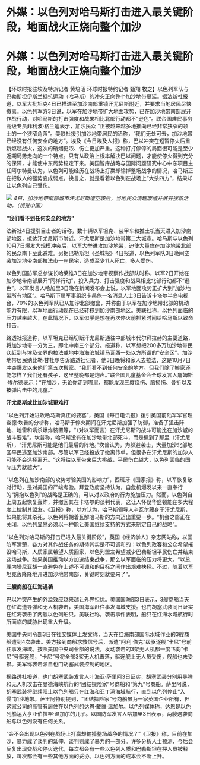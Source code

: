 # 外媒：以色列对哈马斯打击进入最关键阶段，地面战火正烧向整个加沙

# 外媒：以色列对哈马斯打击进入最关键阶段，地面战火正烧向整个加沙

【环球时报驻埃及特派记者 黄培昭 环球时报特约记者 甄翔
牧之】以色列军队与巴勒斯坦伊斯兰抵抗运动（哈马斯）的冲突正向整个加沙地带蔓延。据法新社报道，以军大批坦克4日已推进至加沙南部重镇汗尤尼斯附近，并要求当地居民尽快撤离。以色列军方3日说，以军在加沙地带扩大地面攻势，已在加沙地带南部展开作战行动，对哈马斯的打击强度和战果相比北部行动都不“逊色”。联合国难民事务高级专员菲利波·格兰迪表示，加沙民众
“正被越来越多地推向已经非常狭窄的领土的一个狭窄角落”。美联社援引加沙地带居民的话称，“我们无处可去，加沙地带已经没有任何安全的地方”。埃及《今日埃及人报》称，巴以冲突在短暂停火后重新燃起战火，这次的硝烟更浓、伤亡更加严重。这种打打停停的局面很可能是至少近期局势走向的一个特点。只有从政治上根本解决巴以问题，才能使停火得到充分的保障，才能使中东局势稳定下来。美国智库战略与国际问题研究中心中东项目主任阿尔特曼认为，以色列可能经历在战场上打赢却输掉整场战争的情况，哈马斯正在把敌人的强势变成弱点。换言之，就是看着以色列在战场上“大杀四方”，结果却让以色列自己受伤。

![](https://inews.gtimg.com/om_bt/OxHvBlqZ3mirmdC3gaWOqLKxnegHl6x2FQtGrrJkOq1YYAA/1000)
_4日，加沙地带南部城市汗尤尼斯遭空袭后，当地民众清理废墟并展开搜救活动。（视觉中国）_

**“我们看不到任何安全的地方”**

法新社4日援引目击者的话称，数十辆以军坦克、装甲车和推土机当天进入加沙南部地区，抵达汗尤尼斯市附近。汗尤尼斯是加沙地带第二大城市。哈马斯与以色列10月7日爆发大规模冲突后，以军大举进攻加沙地带，迫使大量住在加沙地带北部的民众南下至此避难。另据巴勒斯坦《圣城报》4日报道，以色列军队3日晚间空袭加沙地带南部拉法市一座民宅，造成至少11人死亡，多人受伤。

以色列国防军总参谋长哈莱维3日在加沙地带视察作战部队时称，以军2日开始在加沙地带南部展开“同样行动”，投入兵力、打击强度和战果相比北部行动都不“逊色”。以军发言人哈加里3日晚在新闻发布会上说，以军地面攻势正扩大到“加沙地带所有地区”。哈马斯下属军事组织卡桑旅一名消息人士3日告诉卡塔尔半岛电视台，70%的以色列军队已从加沙北部撤出，并称由于以军在加沙地带北部的机动能力有限，以军地面行动现在已经转移到加沙南部地区。美联社称，以色列面临的压力越来越大，在此情况下，以军似乎是想在再次停火前抓紧时间给哈马斯以致命打击。

路透社报道称，以军坦克已经切断汗尤尼斯通往中部城市代尔拜拉赫的主要道路，将加沙地带一分为三，即北中南三个部分。报道称，以军想把200多万加沙地带民众赶到与埃及交界的拉法或地中海海滨城镇马瓦西一处以方所谓的“安全区”。加沙地带居民纳比勒·甘杜尔告诉路透社记者，他3日晚将和家人去拉法，这是10月7日冲突爆发以来他们第五次搬家。“我们看不到任何安全的地方。但我们除了搬家还能怎样？我们还有孩子，这里整晚都是炮声。”联合国儿童基金会全球发言人詹姆斯·埃尔德表示：“在加沙，无论你走到哪里，都能发现三度烧伤、脑损伤、骨折以及被弹片击中的儿童。”

**汗尤尼斯或比加沙城更难打**

“以色列开始进攻哈马斯真正的要塞”，英国《每日电讯报》援引英国前陆军军官理查德·坎普的分析称，哈马斯于停火期间在汗尤尼斯加强了防御，准备了狙击阵地、地雷和诱杀爆炸装置等，“（对以军而言）在汗尤尼斯的战斗可能比在加沙城的战斗要难”。坎普称，哈马斯没有在加沙地带北部死斗，而是撤到了那里（汗尤尼斯），“汗尤尼斯可能是他们最后的阵地。”坎普认为，为躲避袭击，大量加沙北部地区平民逃至加沙南部。尽管以军已经投放了撤离传单，但很多在汗尤尼斯的加沙人可能不会选择离开。“这将给以军带来巨大挑战，平民伤亡越大，以色列面临的国际压力就越大”。

“以色列在加沙南部的攻势考验美国的影响力”，西班牙《国家报》称，以军恢复敌对行动，是对美国的严峻考验。拜登政府坚持认为，自危机爆发以来一直奉行的“拥抱以色列”的战略是正确的，可以对以政府的行为施加压力。然而，以色列自上周五起恢复轰炸，并撤回其在卡塔尔的谈判代表，这让人怀疑华盛顿能在多大程度上控制其盟友。《卫报》称，以方认为，哈马斯领导人辛瓦尔藏身于汗尤尼斯，如果能将其杀死，以色列将朝着瓦解哈马斯的方向迈出重要一步。“机会之窗正在关闭，以色列显然必须以一种能让美国继续支持的方式来制定自己的战略”。

“以色列对哈马斯的打击已进入最关键阶段”，英国《经济学人》杂志网站称，以国防军清楚，各方对其作战任务的期待其实是不可调和的：以色列政客和公众希望摧毁哈马斯，人质家属希望人质回家，以色列盟友希望减少巴勒斯坦平民伤亡并结束这场战争。如果美国推动以方加速结束战争，那么以军面临的压力将更大。“以总理内塔尼亚胡一直避免在上述不可调和的目标之间作出艰难抉择。不过，随着以军坦克轰隆隆地开进加沙地带南部，关键时刻就要来了”。

**三艘商船在红海遇袭**

巴以冲突产生的外溢效应越来越让外界担忧。美国国防部3日表示，3艘商船当天在红海遭导弹和无人机袭击，美国海军赶往事发海域支援。也门胡塞武装同日证实在红海袭击了两艘以色列船只。美联社称，袭击事件表明，船只在红海水域航行时所面临的威胁出现重大升级。

美国中央司令部3日在社交媒体上发文称，当天在红海南部国际水域作业的3艘商船遭到4次袭击。美方接到商船求救信号后，派遣“阿利·伯克”级驱逐舰“卡尼”号前往事发海域。按照美国中央司令部的说法，发动袭击的3架无人机都一度飞向“卡尼”号驱逐舰，“卡尼”号将全部3架无人机击落，驱逐舰上无人员受伤，舰船也未受损。美军称袭击源自也门胡塞武装控制的地区。

据路透社报道，也门胡塞武装发言人叶海亚·萨里阿3日证实，胡塞武装分别用导弹和无人机攻击在曼德海峡航行的“团结探险家”号商船和“第九”号商船。萨里阿说，胡塞武装将继续阻止以色列船只在红海和亚丁湾海域航行，直到以色列停止“入侵”加沙地带。萨里阿特别提到，“团结探险家”号商船虽为一家英国企业所有，但这家公司的高管有居住在以色列的达恩·戴维·温加尔。以色列媒体称，达恩是以色列船运大亨亚伯拉罕·温加尔的儿子。以国防军发言人哈加里3日表示，两艘遇袭商船与以色列没有任何关系。

“会不会出现以色列在战场上打赢却输掉整场战争的情况？”《卫报》称，目前在加沙，暴力成了谈判的延伸，谈判则成了暴力的一部分。许多分析人士预测，今后会反复出现交战和停火迭代，每次都会有一些以色列人质和巴勒斯坦在押人员被释放，每次都会有一些其他方面的妥协。以色列方面的成本会不断上升。

